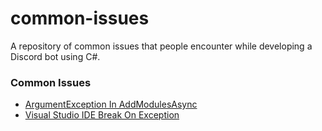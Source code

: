 # common-issues
A repository of common issues that people encounter while developing a Discord bot using C#.

### Common Issues
- [ArgumentException In AddModulesAsync](ArgumentExceptionAddModulesAsync.md)
- [Visual Studio IDE Break On Exception](VisualStudioBreakOnException.md)